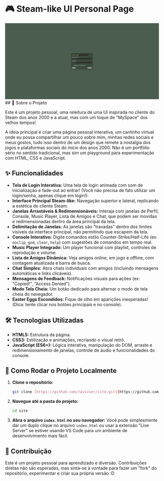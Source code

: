 # 🎮 Steam-like UI Personal Page

![Interface Principal do Projeto](images/screenshot-main.png) ## 🚀 Sobre o Projeto

Este é um projeto pessoal, uma releitura de uma UI inspirada no cliente do Steam dos anos 2000 e a atual, mas com um toque de "MySpace" dos velhos tempos!

A ideia principal é criar uma página pessoal interativa, um cantinho virtual onde eu possa compartilhar um pouco sobre mim, minhas redes sociais e meus gostos, tudo isso dentro de um design que remete à nostalgia dos jogos e plataformas sociais do início dos anos 2000. Não é um portfólio sério no sentido tradicional, mas sim um playground para experimentação com HTML, CSS e JavaScript.

## ✨ Funcionalidades

-   **Tela de Login Interativa:** Uma tela de login animada com som de inicialização e fade-out ao entrar! (Você não precisa de fato utilizar um login/senha, apenas clique em login!).
-   **Interface Principal Steam-like:** Navegação superior e lateral, replicando a estética do cliente Steam.
-   **Janelas Arrastáveis & Redimensionáveis:** Interaja com janelas de Perfil, Console, Music Player, Lista de Amigos e Chat, que podem ser movidas e redimensionadas dentro da área principal da tela.
-   **Delimitação de Janelas:** As janelas são "travadas" dentro dos limites visíveis da interface principal, não permitindo que escapem da tela.
-   **Console Interativo:** Digite comandos estilo Counter-Strike/Half-Life (ex: `noclip`, `god`, `clear`, `help`) com sugestões de comandos em tempo real.
-   **Music Player Integrado:** Um player funcional com playlist, controles de reprodução e volume.
-   **Lista de Amigos Dinâmica:** Veja amigos online, em jogo e offline, com contagem atualizada e barra de busca.
-   **Chat Simples:** Abra chats individuais com amigos (incluindo mensagens automáticas e links clicáveis).
-   **Mensagens de Feedback:** Notificações visuais para ações (ex: "Copied!", "Access Denied").
-   **Modo Tela Cheia:** Um botão dedicado para alternar o modo de tela cheia do navegador.
-   **Easter Eggs Escondidos:** Fique de olho em aparições inesperadas! (Dica: tente clicar nos botões principais e no console).

## 🛠️ Tecnologias Utilizadas

-   **HTML5:** Estrutura da página.
-   **CSS3:** Estilização e animações, recriando o visual retrô.
-   **JavaScript (ES6+):** Lógica interativa, manipulação do DOM, arraste e redimensionamento de janelas, controle de áudio e funcionalidades do console.

## 🚀 Como Rodar o Projeto Localmente

1.  **Clone o repositório:**
    ```bash
    git clone [https://github.com/ravivver/site.git](https://github.com/ravivver/site.git)
    ```
2.  **Navegue até a pasta do projeto:**
    ```bash
    cd site
    ```
3.  **Abra o arquivo `index.html` no seu navegador:**
    Você pode simplesmente dar um duplo clique no arquivo `index.html` ou usar a extensão "Live Server" se estiver usando VS Code para um ambiente de desenvolvimento mais fácil.

## 🤝 Contribuição

Este é um projeto pessoal para aprendizado e diversão. Contribuições diretas não são esperadas, mas sinta-se à vontade para fazer um "fork" do repositório, experimentar e criar sua própria versão :D